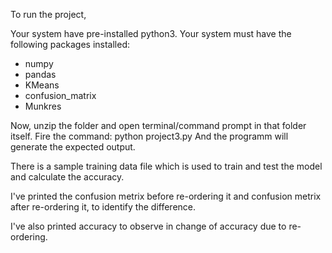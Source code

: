 To run the project,

Your system have pre-installed python3.
Your system must have the following packages installed:
   
* numpy
* pandas
* KMeans
* confusion_matrix
* Munkres

Now, unzip the folder and open terminal/command prompt in that folder itself.
Fire the command: python project3.py
And the programm will generate the expected output.

There is a sample training data file which is used to train and test the model and calculate the accuracy.

I've printed the confusion metrix before re-ordering it and confusion metrix after re-ordering it, to identify the difference.

I've also printed accuracy to observe in change of accuracy due to re-ordering.

